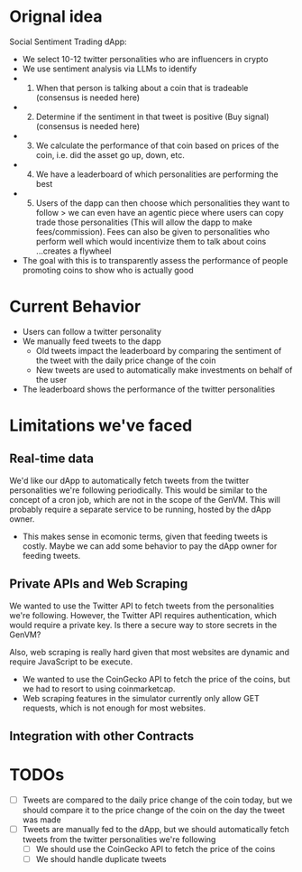 # Orignal idea

Social Sentiment Trading dApp:

- We select 10-12 twitter personalities who are influencers in crypto
- We use sentiment analysis via LLMs to identify
- 1. When that person is talking about a coin that is tradeable (consensus is needed here)
- 2. Determine if the sentiment in that tweet is positive (Buy signal) (consensus is needed here)
- 3. We calculate the performance of that coin based on prices of the coin, i.e. did the asset go up, down, etc.
- 4. We have a leaderboard of which personalities are performing the best
- 5. Users of the dapp can then choose which personalities they want to follow > we can even have an agentic piece where users can copy trade those personalities (This will allow the dapp to make fees/commission). Fees can also be given to personalities who perform well which would incentivize them to talk about coins ...creates a flywheel
- The goal with this is to transparently assess the performance of people promoting coins to show who is actually good

# Current Behavior

- Users can follow a twitter personality
- We manually feed tweets to the dapp
  - Old tweets impact the leaderboard by comparing the sentiment of the tweet with the daily price change of the coin
  - New tweets are used to automatically make investments on behalf of the user
- The leaderboard shows the performance of the twitter personalities

# Limitations we've faced

## Real-time data

We'd like our dApp to automatically fetch tweets from the twitter personalities we're following periodically. This would be similar to the concept of a cron job, which are not in the scope of the GenVM.
This will probably require a separate service to be running, hosted by the dApp owner.

- This makes sense in ecomonic terms, given that feeding tweets is costly. Maybe we can add some behavior to pay the dApp owner for feeding tweets.

## Private APIs and Web Scraping

We wanted to use the Twitter API to fetch tweets from the personalities we're following. However, the Twitter API requires authentication, which would require a private key. Is there a secure way to store secrets in the GenVM?

Also, web scraping is really hard given that most websites are dynamic and require JavaScript to be execute.

- We wanted to use the CoinGecko API to fetch the price of the coins, but we had to resort to using coinmarketcap.
- Web scraping features in the simulator currently only allow GET requests, which is not enough for most websites.

## Integration with other Contracts

# TODOs

- [ ] Tweets are compared to the daily price change of the coin today, but we should compare it to the price change of the coin on the day the tweet was made
- [ ] Tweets are manually fed to the dApp, but we should automatically fetch tweets from the twitter personalities we're following
  - [ ] We should use the CoinGecko API to fetch the price of the coins
  - [ ] We should handle duplicate tweets
